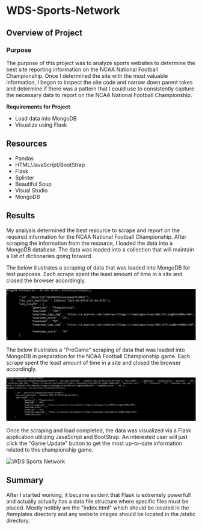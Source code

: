 # WDS-Sports-Network

## Overview of Project

### Purpose
The purpose of this project was to analyze sports websites to determine the best site reporting information on the NCAA National Football Championship.  Once I determined the site with the most valuable information, I began to inspect the site code and narrow down parent takes and determine if there was a pattern that I could use to consistently capture the necessary data to report on the NCAA National Football Championship.  


__Requirements for Project__
- Load data into MongoDB
- Visualize using Flask

## Resources
- Pandas
- HTML/JavaScript/BootStrap 
- Flask
- Splinter
- Beautiful Soup
- Visual Studio
- MongoDB

  
## Results
My analysis determined the best resource to scrape and report on the required information for the NCAA National Football Championship.  After scraping the information from the resource, I loaded the data into a MongoDB database.  The data was loaded into a collection that will maintain a list of dictionaries going forward.

The below illustrates a scraping of data that was loaded into MongoDB for test purposes.  Each scrape spent the least amount of time in a site and closed the browser accordingly.

![WDS Test run](https://github.com/SheaButta/WDS-Sports-Network/blob/main/images/MongoDB_Testing.PNG)

The below illustrates a "PreGame" scraping of data that was loaded into MongoDB in preparation for the NCAA Football Championship game.  Each scrape spent the least amount of time in a site and closed the browser accordingly.

![WDS PreGame](https://github.com/SheaButta/WDS-Sports-Network/blob/main/images/MongoDB_PreGame.PNG)

Once the scraping and load completed, the data was visualized via a Flask application utilizing JavaScript and BootStrap.  An interested user will just click the "Game Update" button to get the most up-to-date information related to this championship game.

![WDS Sports Network](https://github.com/SheaButta/WDS-Sports-Network/blob/main/images/WDS_Sports_Network.PNG)

## Summary
After I started working, it became evident that Flask is extremely powerfull and actually actually has a data file structure where specific files must be placed.  Mostly notibly are the "index.html" which should be located in the /templates directory and any website images should be located in the /static directory.  
 





